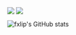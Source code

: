 <a><img align="center" src="https://github-readme-stats.vercel.app/api?username=fxlip&count_private=true&show_icons=true&include_all_commits=true&hide=prs&theme=algolia" /></a>
<a><img align="center" src="https://github-readme-stats.vercel.app/api/top-langs/?username=fxlip&layout=compact&theme=algolia" /></a>


![fxlip's GitHub stats](https://github-readme-stats.vercel.app/api?username=fxlip&show_icons=true&theme=github_dark_dimmed)
